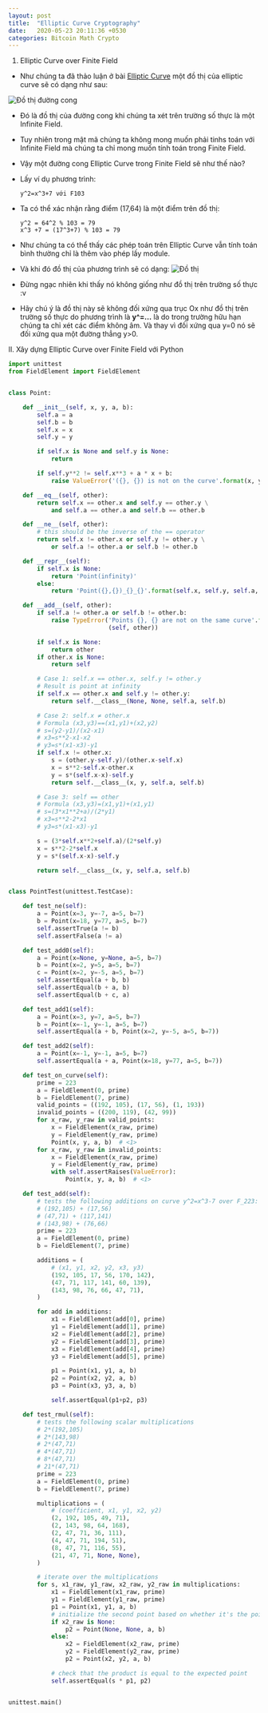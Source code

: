 ```yaml
---
layout: post
title:  "Elliptic Curve Cryptography"
date:   2020-05-23 20:11:36 +0530
categories: Bitcoin Math Crypto
---
```

1. Elliptic Curve over Finite Field 
- Như chúng ta đã thảo luận ở bài [Elliptic Curve](https://tuhalang.github.io/bitcoin/math/crypto/2020/05/23/Elliptic-Curves.html) một đồ thị của elliptic curve sẽ có dạng như sau:

 ![Đồ thị đường cong](https://tuhalang.github.io/assets/images/image.png)

 - Đó là đồ thị của đường cong khi chúng ta xét trên trường số thực là một Infinite Field. 
 - Tuy nhiên trong mật mã chúng ta không mong muốn phải tinhs toán với Infinite Field mà chúng ta chỉ mong muốn tính toán trong Finite Field.
 - Vậy một đường cong Elliptic Curve trong Finite Field sẽ như thế nào?
 
 - Lấy ví dụ phương trình:

    ```y^2=x^3+7 với F103```
 - Ta có thể xác nhận rằng điểm (17,64) là một điểm trên đồ thị:
    ```
    y^2 = 64^2 % 103 = 79
    x^3 +7 = (17^3+7) % 103 = 79
    ```
- Như chúng ta có thể thấy các phép toán trên Elliptic Curve vẫn tính toán bình thường chỉ là thêm vào phép lấy module.
- Và khi đó đồ thị của phương trình sẽ có dạng:
![Đồ thị](https://tuhalang.github.io/assets/images/ee_ff.png)

- Đừng ngạc nhiên khi thấy nó không giống như đồ thị trên trường số thực :v 
- Hãy chú ý là đồ thị này sẽ không đối xứng qua trục Ox như đồ thị trên trường số thực do phương trình là **y^=...** là do trong trường hữu hạn chúng ta chỉ xét các điểm không âm. Và thay vì đối xứng qua y=0 nó sẽ đối xứng qua một đường thẳng y>0.

II. Xây dựng Elliptic Curve over Finite Field với Python
```py
import unittest
from FieldElement import FieldElement


class Point:

    def __init__(self, x, y, a, b):
        self.a = a
        self.b = b
        self.x = x
        self.y = y

        if self.x is None and self.y is None:
            return

        if self.y**2 != self.x**3 + a * x + b:
            raise ValueError('({}, {}) is not on the curve'.format(x, y))

    def __eq__(self, other):
        return self.x == other.x and self.y == other.y \
            and self.a == other.a and self.b == other.b

    def __ne__(self, other):
        # this should be the inverse of the == operator
        return self.x != other.x or self.y != other.y \
            or self.a != other.a or self.b != other.b

    def __repr__(self):
        if self.x is None:
            return 'Point(infinity)'
        else:
            return 'Point({},{})_{}_{}'.format(self.x, self.y, self.a, self.b)

    def __add__(self, other):
        if self.a != other.a or self.b != other.b:
            raise TypeError('Points {}, {} are not on the same curve'.format
                            (self, other))

        if self.x is None:
            return other
        if other.x is None:
            return self

        # Case 1: self.x == other.x, self.y != other.y
        # Result is point at infinity
        if self.x == other.x and self.y != other.y:
            return self.__class__(None, None, self.a, self.b)

        # Case 2: self.x ≠ other.x
        # Formula (x3,y3)==(x1,y1)+(x2,y2)
        # s=(y2-y1)/(x2-x1)
        # x3=s**2-x1-x2
        # y3=s*(x1-x3)-y1
        if self.x != other.x:
            s = (other.y-self.y)/(other.x-self.x)
            x = s**2-self.x-other.x
            y = s*(self.x-x)-self.y
            return self.__class__(x, y, self.a, self.b)

        # Case 3: self == other
        # Formula (x3,y3)=(x1,y1)+(x1,y1)
        # s=(3*x1**2+a)/(2*y1)
        # x3=s**2-2*x1
        # y3=s*(x1-x3)-y1

        s = (3*self.x**2+self.a)/(2*self.y)
        x = s**2-2*self.x
        y = s*(self.x-x)-self.y

        return self.__class__(x, y, self.a, self.b)


class PointTest(unittest.TestCase):

    def test_ne(self):
        a = Point(x=3, y=-7, a=5, b=7)
        b = Point(x=18, y=77, a=5, b=7)
        self.assertTrue(a != b)
        self.assertFalse(a != a)

    def test_add0(self):
        a = Point(x=None, y=None, a=5, b=7)
        b = Point(x=2, y=5, a=5, b=7)
        c = Point(x=2, y=-5, a=5, b=7)
        self.assertEqual(a + b, b)
        self.assertEqual(b + a, b)
        self.assertEqual(b + c, a)

    def test_add1(self):
        a = Point(x=3, y=7, a=5, b=7)
        b = Point(x=-1, y=-1, a=5, b=7)
        self.assertEqual(a + b, Point(x=2, y=-5, a=5, b=7))

    def test_add2(self):
        a = Point(x=-1, y=-1, a=5, b=7)
        self.assertEqual(a + a, Point(x=18, y=77, a=5, b=7))

    def test_on_curve(self):
        prime = 223
        a = FieldElement(0, prime)
        b = FieldElement(7, prime)
        valid_points = ((192, 105), (17, 56), (1, 193))
        invalid_points = ((200, 119), (42, 99))
        for x_raw, y_raw in valid_points:
            x = FieldElement(x_raw, prime)
            y = FieldElement(y_raw, prime)
            Point(x, y, a, b)  # <1>
        for x_raw, y_raw in invalid_points:
            x = FieldElement(x_raw, prime)
            y = FieldElement(y_raw, prime)
            with self.assertRaises(ValueError):
                Point(x, y, a, b)  # <1>

    def test_add(self):
        # tests the following additions on curve y^2=x^3-7 over F_223:
        # (192,105) + (17,56)
        # (47,71) + (117,141)
        # (143,98) + (76,66)
        prime = 223
        a = FieldElement(0, prime)
        b = FieldElement(7, prime)

        additions = (
            # (x1, y1, x2, y2, x3, y3)
            (192, 105, 17, 56, 170, 142),
            (47, 71, 117, 141, 60, 139),
            (143, 98, 76, 66, 47, 71),
        )

        for add in additions:
            x1 = FieldElement(add[0], prime)
            y1 = FieldElement(add[1], prime)
            x2 = FieldElement(add[2], prime)
            y2 = FieldElement(add[3], prime)
            x3 = FieldElement(add[4], prime)
            y3 = FieldElement(add[5], prime)

            p1 = Point(x1, y1, a, b)
            p2 = Point(x2, y2, a, b)
            p3 = Point(x3, y3, a, b)

            self.assertEqual(p1+p2, p3)

    def test_rmul(self):
        # tests the following scalar multiplications
        # 2*(192,105)
        # 2*(143,98)
        # 2*(47,71)
        # 4*(47,71)
        # 8*(47,71)
        # 21*(47,71)
        prime = 223
        a = FieldElement(0, prime)
        b = FieldElement(7, prime)

        multiplications = (
            # (coefficient, x1, y1, x2, y2)
            (2, 192, 105, 49, 71),
            (2, 143, 98, 64, 168),
            (2, 47, 71, 36, 111),
            (4, 47, 71, 194, 51),
            (8, 47, 71, 116, 55),
            (21, 47, 71, None, None),
        )

        # iterate over the multiplications
        for s, x1_raw, y1_raw, x2_raw, y2_raw in multiplications:
            x1 = FieldElement(x1_raw, prime)
            y1 = FieldElement(y1_raw, prime)
            p1 = Point(x1, y1, a, b)
            # initialize the second point based on whether it's the point at infinity
            if x2_raw is None:
                p2 = Point(None, None, a, b)
            else:
                x2 = FieldElement(x2_raw, prime)
                y2 = FieldElement(y2_raw, prime)
                p2 = Point(x2, y2, a, b)

            # check that the product is equal to the expected point
            self.assertEqual(s * p1, p2)


unittest.main()

```

